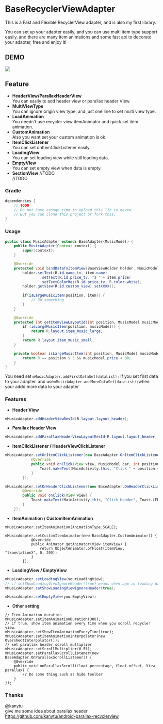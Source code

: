 # BaseRecyclerViewAdapter
This is a Fast and Flexible RecyclerView adapter, and is also my first library. 

You can set up your adapter easily, and you can use multi item type support easily, 
and there are many item animations and some fast api to decorate your adapter, free and enjoy it!


## DEMO
![](https://cloud.githubusercontent.com/assets/14801837/16490292/9fddf85c-3f0b-11e6-978b-7a1db93b2d3b.gif)


## Feature

- **HeaderView/ParallaxHeaderView**   
    You can easily to add header view or parallax header View.
- **MultiViewType**    
    You can ignore origin view type, and just one line to set multi view type.
- **LoadAnimation**    
    You needn't use recycler view itemAnimator and quick set item animation.
- **CustomAnimation**  
    Also you want set your custom animation is ok.
- **ItemClickListener**    
    You can set onItemClickListener easily.
- **LoadingView**  
    You can set loading view while still loading data.
- **EmptyView**    
    You can set empty view when data is empty.
- **SectionView**   //TODO  
    //TODO
    

### Gradle

```groovy
dependencies {
    // TODO
    // Do not have enough time to upload this lib to maven.
    // But you can clone this project or fork this.
}
```

### Usage

```java
public class MusicAdapter extends BaseAdapter<MusicModel> {
    public MusicAdapter(Context context) {
        super(context);
    }

    @Override
    protected void bindDataToItemView(BaseViewHolder holder, MusicModel item, int position) {
        holder.setText(R.id.name_tv, item.name)
                .setText(R.id.price_tv, "$ " + item.price)
                .setTextColorRes(R.id.price_tv, R.color.white);
        holder.getView(R.id.custom_view).setXXXX();
        
        if(isLargeMusicItem(position, item)) {
            // Do something
        }
    }

    @Override
    protected int getItemViewLayoutId(int position, MusicModel musicModel) {
        if (isLargeMusicItem(position, musicModel)) {
            return R.layout.item_music_large;
        }
        return R.layout.item_music_small;
    }

    private boolean isLargeMusicItem(int position, MusicModel musicModel) {
        return 0 == position % 3 && musicModel.price < 80;
    }
}
```

You need set ```mMusicAdapter.addFirstDataSet(dataList);``` if you set first data to your adapter. and use```mMusicAdapter.addMoreDataSet(dataList);```when your addd more data to your adapter


### Features

- **Header View**   
``` java
mMusicAdapter.addHeaderViewResId(R.layout.layout_header);
```

- **Parallax Header View**
``` java
mMusicAdapter.addParallaxHeaderViewLayoutResId(R.layout.layout_header, mRecyclerView);
```

- **ItemClickListener / HeaderViewClickListener**
``` java
mMusicAdapter.setOnItemClickListener(new BaseAdapter.OnItemClickListener<MusicModel>() {
            @Override
            public void onClick(View view, MusicModel car, int position) {
                Toast.makeText(MainActivity.this, "Click " + position + ":" + car.name, Toast.LENGTH_SHORT).show();
            }
        });
```

```java
mMusicAdapter.setOnHeaderClickListener(new BaseAdapter.OnHeaderClickListener() {
        @Override
        public void onClick(View view) {
            Toast.makeText(MainActivity.this, "Click Header", Toast.LENGTH_SHORT).show();
        }
    });
```

- **ItemAnimation / CustomItemAnimation**
```
mMusicAdapter.setItemAnimation(AnimationType.SCALE);
```

```
mMusicAdapter.setCustomItemAnimator(new BaseAdapter.CustomAnimator() {
            @Override
            public Animator getAnimator(View itemView) {
                return ObjectAnimator.ofFloat(itemView, "translationX", 0, 200);
            }
        });
```

- **LoadingView / EmptyView**
``` java
mMusicAdapter.setLoadingView(yourLoadingView);
// if setShowLoadingViewIgnoreHeader(true) means when app is loading data, loading view will cover header;
mMusicAdapter.setShowLoadingViewIgnoreHeader(true);
```

``` java
mMusicAdapter.setEmptyView(yourEmptyView);
```

- **Other setting**
```
// Item Animation duration
mMusicAdapter.setItemAnimationDuration(300);  
// if true, show item animation every time when you scroll recycler view.
mMusicAdapter.setShowItemAnimationEveryTime(true);  
mMusicAdapter.setItemAnimationInterpolator(new OvershootInterpolator());
// set parallax header scroll multiplier
mMusicAdapter.setScrollMultiplier(0.5f);
mMusicAdapter.setParallaxScrollListener(new BaseAdapter.OnParallaxScrollListener() {
    @Override
    public void onParallaxScroll(float percentage, float offset, View parallax) {
        // Do some thing such as hide toolbar
    }
});
```

### Thanks
@kanytu     
give me some idea about parallax header
https://github.com/kanytu/android-parallax-recyclerview

